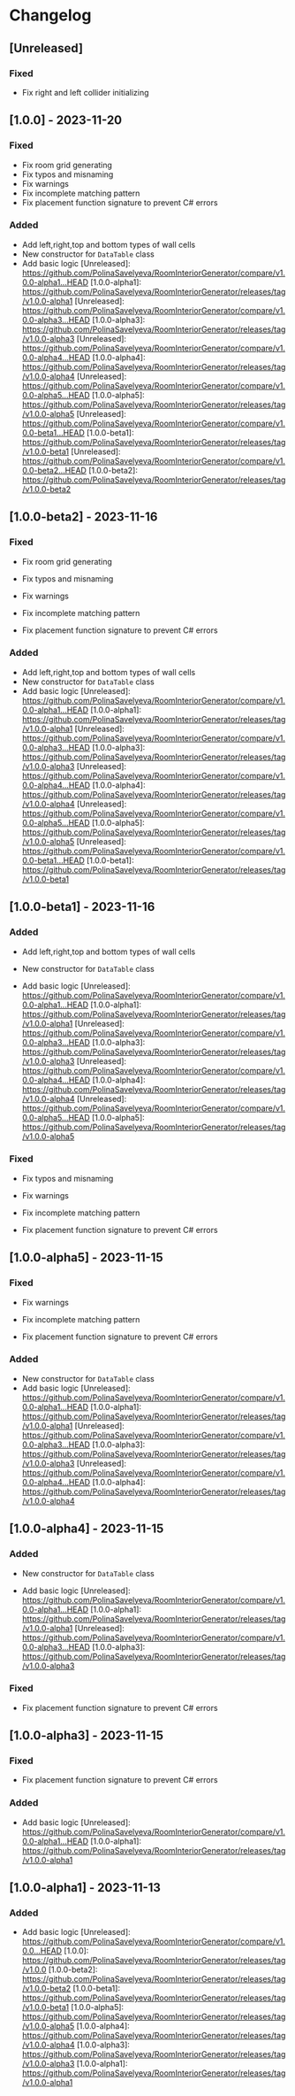 # Changelog

## [Unreleased]

### Fixed
- Fix right and left collider initializing

## [1.0.0] - 2023-11-20

### Fixed
- Fix room grid generating
- Fix typos and misnaming
- Fix warnings
- Fix incomplete matching pattern
- Fix placement function signature to prevent C# errors

### Added
- Add left,right,top and bottom types of wall cells
- New constructor for `DataTable` class
- Add basic logic
[Unreleased]: https://github.com/PolinaSavelyeva/RoomInteriorGenerator/compare/v1.0.0-alpha1...HEAD
[1.0.0-alpha1]: https://github.com/PolinaSavelyeva/RoomInteriorGenerator/releases/tag/v1.0.0-alpha1
[Unreleased]: https://github.com/PolinaSavelyeva/RoomInteriorGenerator/compare/v1.0.0-alpha3...HEAD
[1.0.0-alpha3]: https://github.com/PolinaSavelyeva/RoomInteriorGenerator/releases/tag/v1.0.0-alpha3
[Unreleased]: https://github.com/PolinaSavelyeva/RoomInteriorGenerator/compare/v1.0.0-alpha4...HEAD
[1.0.0-alpha4]: https://github.com/PolinaSavelyeva/RoomInteriorGenerator/releases/tag/v1.0.0-alpha4
[Unreleased]: https://github.com/PolinaSavelyeva/RoomInteriorGenerator/compare/v1.0.0-alpha5...HEAD
[1.0.0-alpha5]: https://github.com/PolinaSavelyeva/RoomInteriorGenerator/releases/tag/v1.0.0-alpha5
[Unreleased]: https://github.com/PolinaSavelyeva/RoomInteriorGenerator/compare/v1.0.0-beta1...HEAD
[1.0.0-beta1]: https://github.com/PolinaSavelyeva/RoomInteriorGenerator/releases/tag/v1.0.0-beta1
[Unreleased]: https://github.com/PolinaSavelyeva/RoomInteriorGenerator/compare/v1.0.0-beta2...HEAD
[1.0.0-beta2]: https://github.com/PolinaSavelyeva/RoomInteriorGenerator/releases/tag/v1.0.0-beta2

## [1.0.0-beta2] - 2023-11-16

### Fixed
- Fix room grid generating

- Fix typos and misnaming
- Fix warnings
- Fix incomplete matching pattern
- Fix placement function signature to prevent C# errors

### Added
- Add left,right,top and bottom types of wall cells
- New constructor for `DataTable` class
- Add basic logic
[Unreleased]: https://github.com/PolinaSavelyeva/RoomInteriorGenerator/compare/v1.0.0-alpha1...HEAD
[1.0.0-alpha1]: https://github.com/PolinaSavelyeva/RoomInteriorGenerator/releases/tag/v1.0.0-alpha1
[Unreleased]: https://github.com/PolinaSavelyeva/RoomInteriorGenerator/compare/v1.0.0-alpha3...HEAD
[1.0.0-alpha3]: https://github.com/PolinaSavelyeva/RoomInteriorGenerator/releases/tag/v1.0.0-alpha3
[Unreleased]: https://github.com/PolinaSavelyeva/RoomInteriorGenerator/compare/v1.0.0-alpha4...HEAD
[1.0.0-alpha4]: https://github.com/PolinaSavelyeva/RoomInteriorGenerator/releases/tag/v1.0.0-alpha4
[Unreleased]: https://github.com/PolinaSavelyeva/RoomInteriorGenerator/compare/v1.0.0-alpha5...HEAD
[1.0.0-alpha5]: https://github.com/PolinaSavelyeva/RoomInteriorGenerator/releases/tag/v1.0.0-alpha5
[Unreleased]: https://github.com/PolinaSavelyeva/RoomInteriorGenerator/compare/v1.0.0-beta1...HEAD
[1.0.0-beta1]: https://github.com/PolinaSavelyeva/RoomInteriorGenerator/releases/tag/v1.0.0-beta1

## [1.0.0-beta1] - 2023-11-16

### Added
- Add left,right,top and bottom types of wall cells

- New constructor for `DataTable` class
- Add basic logic
[Unreleased]: https://github.com/PolinaSavelyeva/RoomInteriorGenerator/compare/v1.0.0-alpha1...HEAD
[1.0.0-alpha1]: https://github.com/PolinaSavelyeva/RoomInteriorGenerator/releases/tag/v1.0.0-alpha1
[Unreleased]: https://github.com/PolinaSavelyeva/RoomInteriorGenerator/compare/v1.0.0-alpha3...HEAD
[1.0.0-alpha3]: https://github.com/PolinaSavelyeva/RoomInteriorGenerator/releases/tag/v1.0.0-alpha3
[Unreleased]: https://github.com/PolinaSavelyeva/RoomInteriorGenerator/compare/v1.0.0-alpha4...HEAD
[1.0.0-alpha4]: https://github.com/PolinaSavelyeva/RoomInteriorGenerator/releases/tag/v1.0.0-alpha4
[Unreleased]: https://github.com/PolinaSavelyeva/RoomInteriorGenerator/compare/v1.0.0-alpha5...HEAD
[1.0.0-alpha5]: https://github.com/PolinaSavelyeva/RoomInteriorGenerator/releases/tag/v1.0.0-alpha5

### Fixed
- Fix typos and misnaming

- Fix warnings
- Fix incomplete matching pattern
- Fix placement function signature to prevent C# errors

## [1.0.0-alpha5] - 2023-11-15

### Fixed
- Fix warnings
- Fix incomplete matching pattern

- Fix placement function signature to prevent C# errors

### Added
- New constructor for `DataTable` class
- Add basic logic
[Unreleased]: https://github.com/PolinaSavelyeva/RoomInteriorGenerator/compare/v1.0.0-alpha1...HEAD
[1.0.0-alpha1]: https://github.com/PolinaSavelyeva/RoomInteriorGenerator/releases/tag/v1.0.0-alpha1
[Unreleased]: https://github.com/PolinaSavelyeva/RoomInteriorGenerator/compare/v1.0.0-alpha3...HEAD
[1.0.0-alpha3]: https://github.com/PolinaSavelyeva/RoomInteriorGenerator/releases/tag/v1.0.0-alpha3
[Unreleased]: https://github.com/PolinaSavelyeva/RoomInteriorGenerator/compare/v1.0.0-alpha4...HEAD
[1.0.0-alpha4]: https://github.com/PolinaSavelyeva/RoomInteriorGenerator/releases/tag/v1.0.0-alpha4

## [1.0.0-alpha4] - 2023-11-15

### Added
- New constructor for `DataTable` class

- Add basic logic
[Unreleased]: https://github.com/PolinaSavelyeva/RoomInteriorGenerator/compare/v1.0.0-alpha1...HEAD
[1.0.0-alpha1]: https://github.com/PolinaSavelyeva/RoomInteriorGenerator/releases/tag/v1.0.0-alpha1
[Unreleased]: https://github.com/PolinaSavelyeva/RoomInteriorGenerator/compare/v1.0.0-alpha3...HEAD
[1.0.0-alpha3]: https://github.com/PolinaSavelyeva/RoomInteriorGenerator/releases/tag/v1.0.0-alpha3

### Fixed
- Fix placement function signature to prevent C# errors

## [1.0.0-alpha3] - 2023-11-15

### Fixed
- Fix placement function signature to prevent C# errors

### Added
- Add basic logic
[Unreleased]: https://github.com/PolinaSavelyeva/RoomInteriorGenerator/compare/v1.0.0-alpha1...HEAD
[1.0.0-alpha1]: https://github.com/PolinaSavelyeva/RoomInteriorGenerator/releases/tag/v1.0.0-alpha1

## [1.0.0-alpha1] - 2023-11-13

### Added
- Add basic logic
[Unreleased]: https://github.com/PolinaSavelyeva/RoomInteriorGenerator/compare/v1.0.0...HEAD
[1.0.0]: https://github.com/PolinaSavelyeva/RoomInteriorGenerator/releases/tag/v1.0.0
[1.0.0-beta2]: https://github.com/PolinaSavelyeva/RoomInteriorGenerator/releases/tag/v1.0.0-beta2
[1.0.0-beta1]: https://github.com/PolinaSavelyeva/RoomInteriorGenerator/releases/tag/v1.0.0-beta1
[1.0.0-alpha5]: https://github.com/PolinaSavelyeva/RoomInteriorGenerator/releases/tag/v1.0.0-alpha5
[1.0.0-alpha4]: https://github.com/PolinaSavelyeva/RoomInteriorGenerator/releases/tag/v1.0.0-alpha4
[1.0.0-alpha3]: https://github.com/PolinaSavelyeva/RoomInteriorGenerator/releases/tag/v1.0.0-alpha3
[1.0.0-alpha1]: https://github.com/PolinaSavelyeva/RoomInteriorGenerator/releases/tag/v1.0.0-alpha1
